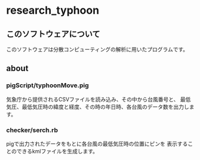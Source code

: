 # research_typhoon
## このソフトウェアについて
このソフトウェアは分散コンピューティングの解析に用いたプログラムです。
## about
### pigScript/typhoonMove.pig
気象庁から提供されるCSVファイルを読み込み、その中から台風番号と、
最低気圧、最低気圧時の緯度と経度、その時の年日時、各台風のデータ数を出力します。
### checker/serch.rb
pigで出力されたデータをもとに各台風の最低気圧時の位置にピンを
表示することのできるkmlファイルを生成します。